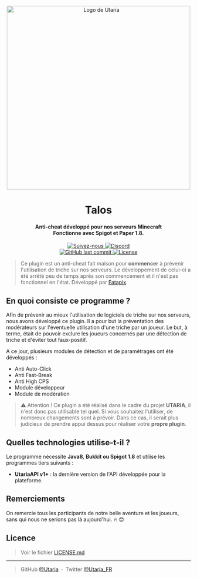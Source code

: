<p align="center">
    <img src="https://i.imgur.com/rNl9EhX.png" alt="Logo de Utaria" width="500">
</p>

<h1 align="center">Talos</h1>
<h4 align="center">
Anti-cheat développé pour nos serveurs Minecraft
<br>
Fonctionne avec Spigot et Paper 1.8.
</h4>

<p align="center">
    <a href="https://twitter.com/Utaria_FR">
        <img src="https://img.shields.io/twitter/follow/Utaria_FR.svg?style=social&label=Suivez-nous%20sur%20Twitter" alt="Suivez-nous">
    </a>
    <a href="https://discord.gg/UNgPrPk">
        <img src="https://img.shields.io/discord/220472433344380928.svg" alt="Discord">
    </a>
    <br>
    <a href="https://github.com/Utaria/Talos/commits/master">
        <img src="https://img.shields.io/github/last-commit/Utaria/Talos/master.svg" alt="GitHub last commit">
    </a>
    <a href="https://github.com/Utaria/Talos/blob/master/LICENSE.md">
        <img src="https://img.shields.io/badge/Licenses-CC%20BY--SA%203.0%20&%20MIT-green.svg" alt="License">
    </a>
</p>

>
> Ce plugin est un anti-cheat fait maison pour **commencer** à prévenir l'utilisation de triche sur nos serveurs. Le développement de celui-ci a été arrêté peu de temps après son commencement et il n'est pas fonctionnel en l'état.
> Développé par [Fatapix](https://github.com/fatapix). 
>


## En quoi consiste ce programme ?

Afin de prévenir au mieux l'utilisation de logiciels de triche sur nos serveurs, nous avons développé ce plugin.
Il a pour but la préventation des modérateurs sur l'éventuelle utilisation d'une triche par un joueur.
Le but, à terme, était de pouvoir exclure les joueurs concernés par une détection de triche et d'éviter tout faux-positif.

A ce jour, plusieurs modules de détection et de paramétrages ont été développés :

- Anti Auto-Click
- Anti Fast-Break
- Anti High CPS
- Module développeur
- Module de modération

> :warning: Attention ! Ce plugin a été réalisé dans le cadre du projet **UTARIA**, il n'est donc pas utilisable tel quel. Si vous souhaitez l'utiliser, de nombreux changements sont à prévoir. Dans ce cas, il serait plus judicieux de prendre appui dessus pour réaliser votre **propre plugin**.

## Quelles technologies utilise-t-il ?

Le programme nécessite **Java8**, **Bukkit ou Spigot 1.8** et utilise les programmes tiers suivants :

* **UtariaAPI v1+** : la dernière version de l'API développée pour la plateforme. 

## Remerciements

On remercie tous les participants de notre belle aventure et les joueurs, sans qui nous ne serions pas là aujourd'hui. :fire: :heart_eyes: 

## Licence

> Voir le fichier [LICENSE.md](https://github.com/Utaria/Talos/blob/master/LICENSE.md)

---

> GitHub [@Utaria](https://github.com/utaria) &nbsp;&middot;&nbsp;
> Twitter [@Utaria_FR](https://twitter.com/Utaria_FR)
